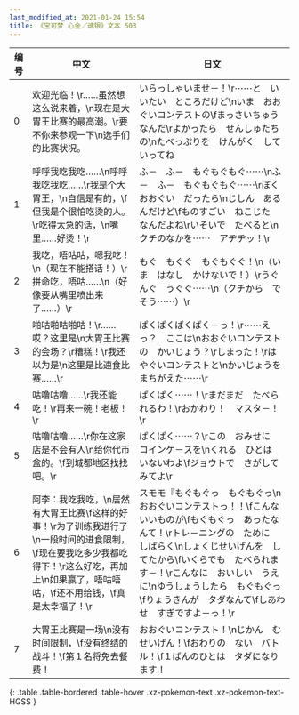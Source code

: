 ```yaml
---
last_modified_at: 2021-01-24 15:54
title: 《宝可梦 心金／魂银》文本 503
---
```

| 编号 | 中文 | 日文 |
| ---- | ---- | ---- |
| 0 | 欢迎光临！\r……虽然想这么说来着，\n现在是大胃王比赛的最高潮。\r要不你来参观一下\n选手们的比赛状况。 | いらっしゃいませ－！\r⋯⋯と　いいたい　ところだけど\nいま　おおぐいコンテストの\fまっさいちゅう　なんだ\rよかったら　せんしゅたちの\nたべっぷりを　けんがく　していってね |
| 1 | 呼呼我吃我吃……\n呼呼我吃我吃……\r我是个大胃王，\n自信是有的，\f但我是个很怕吃烫的人。\r吃得太急的话，\n嘴里……好烫！\r | ふ－　ふ－　もぐもぐもぐ⋯⋯\nふ－　ふ－　もぐもぐもぐ⋯⋯\rぼく　おおぐい　だったら\nじしん　あるんだけど\fものすごい　ねこじた　なんだよね\rいそいで　たべると\nクチのなかを⋯⋯　アヂヂッ！\r |
| 2 | 我吃，唔咕咕，嗯我吃！\n（现在不能搭话！）\r拼命吃，唔咕……\n（好像要从嘴里喷出来了……）\r | もぐ　もぐぐ　もぐもぐぐ！\n（いま　はなし　かけないで！）\rうぐんぐ　うぐぐ⋯⋯\n（クチから　でそう⋯⋯）\r |
| 3 | 啪咕啪咕啪咕！\r……哎？这里是\n大胃王比赛的会场？\r糟糕！\r我还以为是\n这里是比速食比赛……\r | ぱくぱくぱくぱく－っ！\r⋯⋯えっ？　ここは\nおおぐいコンテストの　かいじょう？\rしまった！\rはやぐいコンテストと\nかいじょうを　まちがえた⋯⋯\r |
| 4 | 咕噜咕噜……\r我还能吃！\r再来一碗！老板！\r | ぱくぱく⋯⋯！\rまだまだ　たべられるわ！\rおかわり！　マスタ－！\r |
| 5 | 咕噜咕噜……\r你在这家店是不会有人\n给你代币盒的。\f到城都地区找找吧。\r | ぱくぱく⋯⋯？\rこの　おみせに　コインケ－スを\nくれる　ひとは　いないわよ\fジョウトで　さがして　みてよ\r |
| 6 | 阿李：我吃我吃，\n居然有大胃王比赛\f这样的好事！\r为了训练我进行了\n一段时间的进食限制，\f现在要我吃多少我都吃得下！\r这么好吃，再加上\n如果赢了，唔咕唔咕，\f还不用给钱，\f真是太幸福了！\r | スモモ『もぐもぐっ　もぐもぐっ\nおおぐいコンテストっ！！\fこんな　いいものが\fもぐもぐっ　あったなんて！\rトレ－ニングの　ために　しばらく\nしょくじせいげんを　してたから\fいくらでも　たべられます－！\rこんなに　おいしい　うえに\nゆうしょうしたら　もぐもぐっ\fりょうきんが　タダなんて\fしあわせ　すぎですよ－っ！\r |
| 7 | 大胃王比赛是一场\n没有时间限制，\f没有终结的战斗！\f第１名将免去餐费！ | おおぐいコンテスト！\nじかん　むせいげん！\fおわりの　ない　バトル！\f１ばんのひとは　タダになります！ |
{: .table .table-bordered .table-hover .xz-pokemon-text .xz-pokemon-text-HGSS }